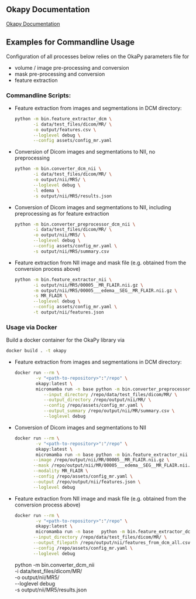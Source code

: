 ## Okapy Documentation
[Okapy Documentation](https://voreille.github.io/okapy/)

## Examples for Commandline Usage
Configuration of all processes below relies on the OkaPy parameters file for
- volume / image pre-processing and conversion
- mask pre-processing and conversion
- feature extraction

### Commandline Scripts:
- Feature extraction from images and segmentations in DCM directory:
  ```bash
  python -m bin.feature_extractor_dcm \
         -i data/test_files/dicom/MR/ \
         -o output/features.csv \
         --loglevel debug \
         --config assets/config_mr.yaml
  ```

- Conversion of Dicom images and segmentations to NII, no preprocessing
  ```bash
  python -m bin.converter_dcm_nii \
         -i data/test_files/dicom/MR/ \
         -o output/nii/MR5/ \
         --loglevel debug \
         -l edema \
         -s output/nii/MR5/results.json
  ```


- Conversion of Dicom images and segmentations to NII, including preprocessing as for feature extraction
  ```bash
  python -m bin.converter_preprocessor_dcm_nii \
         -i data/test_files/dicom/MR/ \
         -o output/nii/MR5/ \
         --loglevel debug \
         --config assets/config_mr.yaml \
         -s output/nii/MR5/summary.csv
  ```

- Feature extraction from NII image and mask file (e.g. obtained from the conversion process above)
  ```bash
  python -m bin.feature_extractor_nii \
         -i output/nii/MR5/00005__MR_FLAIR.nii.gz \
         -m output/nii/MR5/00005___edema__SEG__MR_FLAIR.nii.gz \
         -s MR_FLAIR \
         --loglevel debug \
         --config assets/config_mr.yaml \
         -t output/nii/features.json
  ```

### Usage via Docker

Build a docker container for the OkaPy library via
```bash
docker build . -t okapy
```

- Feature extraction from images and segmentations in DCM directory:
  ```bash
  docker run --rm \
          -v "<path-to-repository>":"/repo" \
          okapy:latest \
          micromamba run -n base python -m bin.converter_preprocessor_dcm_nii \
             --input_directory /repo/data/test_files/dicom/MR/ \
             --output_directory /repo/output/nii/MR/ \
             --config /repo/assets/config_mr.yaml \
             --output_summary /repo/output/nii/MR/summary.csv \
             --loglevel debug
  ```
- Conversion of Dicom images and segmentations to NII
  ```bash
  docker run --rm \
          -v "<path-to-repository>":"/repo" \
          okapy:latest \
          micromamba run -n base python -m bin.feature_extractor_nii \
         --image /repo/output/nii/MR/00005__MR_FLAIR.nii.gz \
         --mask /repo/output/nii/MR/00005___edema__SEG__MR_FLAIR.nii.gz \
         --modality MR_FLAIR \
         --config /repo/assets/config_mr.yaml \
         --output /repo/output/nii/features.json \
         --loglevel debug
  ```
- Feature extraction from NII image and mask file (e.g. obtained from the conversion process above)
  ```bash
  docker run --rm \
          -v "<path-to-repository>":"/repo" \
          okapy:latest \
          micromamba run -n base   python -m bin.feature_extractor_dcm \
         --input_directory /repo/data/test_files/dicom/MR/ \
         --output_filepath /repo/output/nii/features_from_dcm_all.csv \
         --config /repo/assets/config_mr.yaml \
         --loglevel debug
  ```


  python -m bin.converter_dcm_nii \
         -i data/test_files/dicom/MR/ \
         -o output/nii/MR5/ \
         --loglevel debug \
         -s output/nii/MR5/results.json
